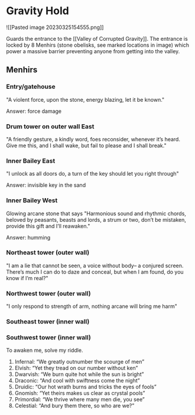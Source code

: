 # Gravity Hold

![[Pasted image 20230325154555.png]]

Guards the entrance to the [[Valley of Corrupted Gravity]]. The entrance is locked by 8 Menhirs (stone obelisks, see marked locations in image) which power a massive barrier preventing anyone from getting into the valley.

## Menhirs

### Entry/gatehouse
"A violent force, upon the stone, energy blazing, let it be known."

Answer: force damage

### Drum tower on outer wall East
"A friendly gesture, a kindly word, foes reconsider, whenever it’s heard. Give me this, and I shall wake, but fail to please and I shall break."

### Inner Bailey East
"I unlock as all doors do, a turn of the key should let you right through"

Answer: invisible key in the sand

### Inner Bailey West
Glowing arcane stone that says "Harmonious sound and rhythmic chords, beloved by peasants, beasts and lords, a strum or two, don’t be mistaken, provide this gift and I’ll reawaken."

Answer: humming

### Northeast tower (outer wall)
"I am a lie that cannot be seen, a voice without body– a conjured screen. There’s much I can do to daze and conceal, but when I am found, do you know if I’m real?"

### Northwest tower (outer wall)
"I only respond to strength of arm, nothing arcane will bring me harm"

### Southeast tower (inner wall)
### Southwest tower (inner wall)
To awaken me, solve my riddle.

1. Infernal: “We greatly outnumber the scourge of men” 
2. Elvish: “Yet they tread on our number without ken”
3. Dwarvish: “We burn quite hot while the sun is bright”
4. Draconic: “And cool with swiftness come the night” 
5. Druidic: “Our hot wrath burns and tricks the eyes of fools” 
6. Gnomish: “Yet theirs makes us clear as crystal pools” 
7. Primordial: “We thrive where many men die, you see” 
8. Celestial: “And bury them there, so who are we?”

